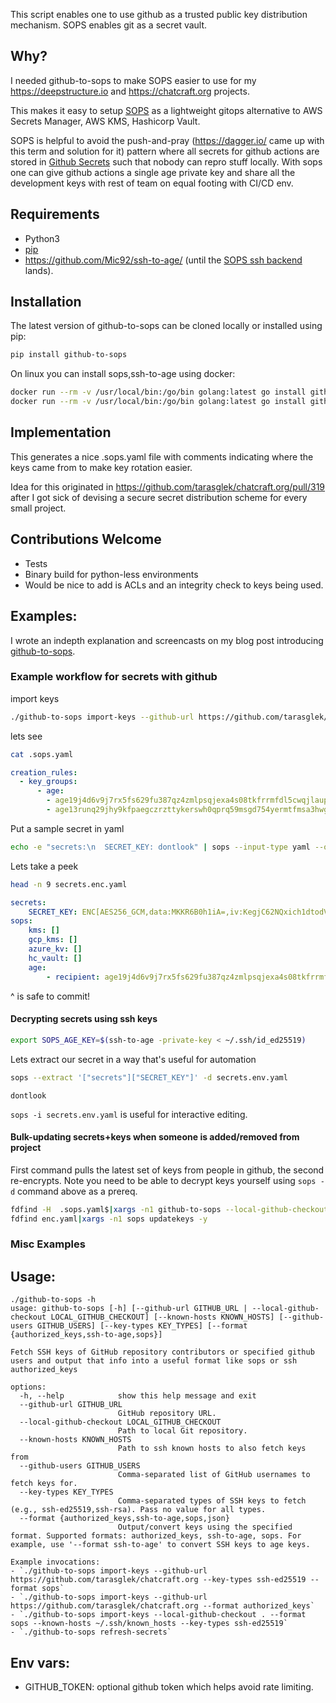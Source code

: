 This script enables one to use github as a trusted public key distribution mechanism. SOPS enables git as a secret vault.

## Why?

I needed github-to-sops to make SOPS easier to use for my https://deepstructure.io and https://chatcraft.org projects.

This makes it easy to setup [SOPS](https://github.com/getsops/sops) as a lightweight gitops alternative to AWS Secrets Manager, AWS KMS, Hashicorp Vault.

SOPS is helpful to avoid the push-and-pray (https://dagger.io/ came up with this term and solution for it) pattern where all secrets for github actions are stored in [Github Secrets](https://docs.github.com/en/actions/security-guides/using-secrets-in-github-actions) such that nobody can repro stuff locally. With sops one can give github actions a single age private key and share all the development keys with rest of team on equal footing with CI/CD env.

## Requirements

* Python3
* [pip](https://pip.pypa.io/en/stable/installation/)
* https://github.com/Mic92/ssh-to-age/ (until the [SOPS ssh backend](https://github.com/getsops/sops/pull/1134) lands).

## Installation
The latest version of github-to-sops can be cloned locally or installed using pip:
```bash
pip install github-to-sops
```

On linux you can install sops,ssh-to-age using docker:
```bash
docker run --rm -v /usr/local/bin:/go/bin golang:latest go install github.com/Mic92/ssh-to-age/cmd/ssh-to-age@latest
docker run --rm -v /usr/local/bin:/go/bin golang:latest go install github.com/getsops/sops/cmd/sops@v3.8.1
```

## Implementation

This generates a nice .sops.yaml file with comments indicating where the keys came from to make key rotation easier.

Idea for this originated in https://github.com/tarasglek/chatcraft.org/pull/319 after I got sick of devising a secure secret distribution scheme for every small project.

## Contributions Welcome
* Tests
* Binary build for python-less environments
* Would be nice to add is ACLs and an integrity check to keys being used.

## Examples:

I wrote an indepth explanation and screencasts on my blog post introducing [github-to-sops](https://taras.glek.net/post/github-to-sops-lighter-weight-secret-management/#heres-how-you-get-started).

### Example workflow for secrets with github

import keys
```bash
./github-to-sops import-keys --github-url https://github.com/tarasglek/chatcraft.org --key-types ssh-ed25519 --format sops > .sops.yaml
```
lets see
```bash
cat .sops.yaml
```
```yaml
creation_rules:
  - key_groups:
      - age:
        - age19j4d6v9j7rx5fs629fu387qz4zmlpsqjexa4s08tkfrrmfdl5cwqjlaupd # humphd
        - age13runq29jhy9kfpaegczrzttykerswh0qprq59msgd754yermtfmsa3hwg2 # tarasglek
```

Put a sample secret in yaml

```bash
echo -e "secrets:\n  SECRET_KEY: dontlook" | sops --input-type yaml --output-type yaml  -e /dev/stdin > secrets.enc.yaml
```
Lets take a peek
```bash
head -n 9 secrets.enc.yaml
```
```yaml
secrets:
    SECRET_KEY: ENC[AES256_GCM,data:MKKR6B0h1iA=,iv:KegjC62NQxich1dtodVF3aVnchf/fB+KQbtETh+4CaY=,tag:2+5mk4YMKKxLqaCOpZVNSA==,type:str]
sops:
    kms: []
    gcp_kms: []
    azure_kv: []
    hc_vault: []
    age:
        - recipient: age19j4d6v9j7rx5fs629fu387qz4zmlpsqjexa4s08tkfrrmfdl5cwqjlaupd
```
^ is safe to commit!

#### Decrypting secrets using ssh keys

```bash
export SOPS_AGE_KEY=$(ssh-to-age -private-key < ~/.ssh/id_ed25519)
```

Lets extract our secret in a way that's useful for automation
```bash
sops --extract '["secrets"]["SECRET_KEY"]' -d secrets.env.yaml
```
```
dontlook
```

`sops -i secrets.env.yaml` is useful for interactive editing.

#### Bulk-updating secrets+keys when someone is added/removed from project

First command pulls the latest set of keys from people in github, the second re-encrypts. Note you need to be able to decrypt keys yourself using `sops -d` command above as a prereq.
```bash
fdfind -H  .sops.yaml$|xargs -n1 github-to-sops --local-github-checkout . --key-types ssh-ed25519  --inplace-edit 
fdfind enc.yaml|xargs -n1 sops updatekeys -y
```

### Misc Examples



## Usage:
```
./github-to-sops -h
usage: github-to-sops [-h] [--github-url GITHUB_URL | --local-github-checkout LOCAL_GITHUB_CHECKOUT] [--known-hosts KNOWN_HOSTS] [--github-users GITHUB_USERS] [--key-types KEY_TYPES] [--format {authorized_keys,ssh-to-age,sops}]

Fetch SSH keys of GitHub repository contributors or specified github users and output that info into a useful format like sops or ssh authorized_keys

options:
  -h, --help            show this help message and exit
  --github-url GITHUB_URL
                        GitHub repository URL.
  --local-github-checkout LOCAL_GITHUB_CHECKOUT
                        Path to local Git repository.
  --known-hosts KNOWN_HOSTS
                        Path to ssh known hosts to also fetch keys from
  --github-users GITHUB_USERS
                        Comma-separated list of GitHub usernames to fetch keys for.
  --key-types KEY_TYPES
                        Comma-separated types of SSH keys to fetch (e.g., ssh-ed25519,ssh-rsa). Pass no value for all types.
  --format {authorized_keys,ssh-to-age,sops,json}
                        Output/convert keys using the specified format. Supported formats: authorized_keys, ssh-to-age, sops. For example, use '--format ssh-to-age' to convert SSH keys to age keys.

Example invocations:
- `./github-to-sops import-keys --github-url https://github.com/tarasglek/chatcraft.org --key-types ssh-ed25519 --format sops`
- `./github-to-sops import-keys --github-url https://github.com/tarasglek/chatcraft.org --format authorized_keys`
- `./github-to-sops import-keys --local-github-checkout . --format sops --known-hosts ~/.ssh/known_hosts --key-types ssh-ed25519`
- `./github-to-sops refresh-secrets`
```

## Env vars:
*  GITHUB_TOKEN: optional github token which helps avoid rate limiting.
